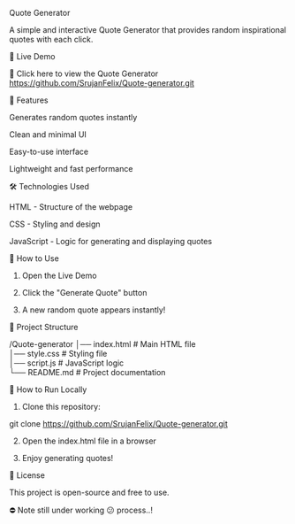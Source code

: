 Quote Generator

A simple and interactive Quote Generator that provides random inspirational quotes with each click.

🌟 Live Demo

🔗 Click here to view the Quote Generator
https://github.com/SrujanFelix/Quote-generator.git

📌 Features

Generates random quotes instantly

Clean and minimal UI

Easy-to-use interface

Lightweight and fast performance


🛠️ Technologies Used

HTML - Structure of the webpage

CSS - Styling and design

JavaScript - Logic for generating and displaying quotes


📌 How to Use

1. Open the Live Demo


2. Click the "Generate Quote" button


3. A new random quote appears instantly!



📂 Project Structure

/Quote-generator
│── index.html      # Main HTML file  
│── style.css       # Styling file  
│── script.js       # JavaScript logic  
└── README.md       # Project documentation

🚀 How to Run Locally

1. Clone this repository:

git clone https://github.com/SrujanFelix/Quote-generator.git


2. Open the index.html file in a browser


3. Enjoy generating quotes!



📜 License

This project is open-source and free to use.

⛔ Note
still under working 😕 process..!
